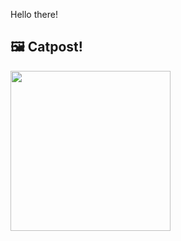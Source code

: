 Hello there!



## 🖼️ Catpost!

<sub>
    <img src="https://cdn2.thecatapi.com/images/--bjtB0uI.false" height="256">
</sub>

